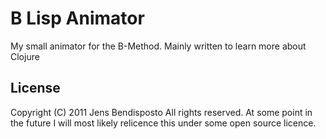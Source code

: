 **B** **L**isp **A**nimator
===

My small animator for the B-Method. Mainly written to learn more about Clojure

License
---
Copyright (C) 2011 Jens Bendisposto
All rights reserved. At some point in the future I will most likely relicence this under some open source licence.